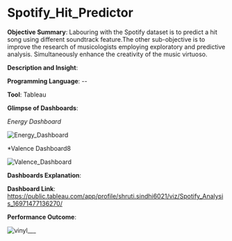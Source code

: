 # Spotify_Hit_Predictor
**Objective Summary**: Labouring with the Spotify dataset is to predict a hit song using different soundtrack feature.The other sub-objective is to improve the research of musicologists employing exploratory and predictive analysis. Simultaneously enhance the creativity of the music virtuoso. 


**Description and Insight**:


**Programming Language**:  --

**Tool**: Tableau





**Glimpse of Dashboards**:

*Energy Dashboard*

![Energy_Dashboard](https://github.com/user-attachments/assets/09698702-a481-4ab4-90e3-d2079b80242d)


*Valence Dashboard8

![Valence_Dashboard](https://github.com/user-attachments/assets/23a9fe95-71e7-40c1-a776-6afbc7ce4a2c)


**Dashboards Explanation**: 


**Dashboard Link**: https://public.tableau.com/app/profile/shruti.sindhi6021/viz/Spotify_Analysis_16971477136270/


**Performance Outcome**:


![vinyl___](https://github.com/user-attachments/assets/408fd118-fe26-47bd-bf24-5700c4ad6b78)
